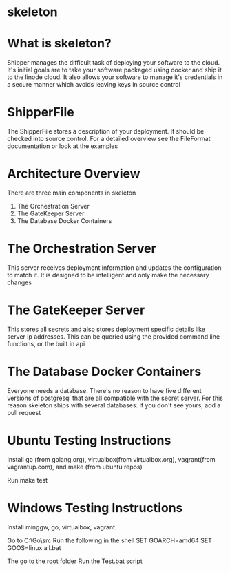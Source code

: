 skeleton
=======

# What is skeleton?

Shipper manages the difficult task of deploying your software to the cloud.
It's initial goals are to take your software packaged using docker and
ship it to the linode cloud. It also allows your software to manage it's
credentials in a secure manner which avoids leaving keys in source control

# ShipperFile

The ShipperFile stores a description of your deployment. It should be checked
into source control. For a detailed overview see the FileFormat documentation
or look at the examples

# Architecture Overview

There are three main components in skeleton

1. The Orchestration Server
2. The GateKeeper Server
3. The Database Docker Containers

# The Orchestration Server

This server receives deployment information and updates the configuration to
match it. It is designed to be intelligent and only make the necessary changes

# The GateKeeper Server

This stores all secrets and also stores deployment specific details
like server ip addresses. This can be queried using the provided command line
functions, or the built in api

# The Database Docker Containers

Everyone needs a database. There's no reason to have five different versions
of postgresql that are all compatible with the secret server. For this reason
skeleton ships with several databases. If you don't see yours, add a pull
request

# Ubuntu Testing Instructions

Install go (from golang.org), virtualbox(from virtualbox.org), 
vagrant(from vagrantup.com), and make (from ubuntu repos)

Run make test

# Windows Testing Instructions

Install minggw, go, virtualbox, vagrant

Go to C:\Go\src
Run the following in the shell
SET GOARCH=amd64
SET GOOS=linux
all.bat

The go to the root folder
Run the Test.bat script
